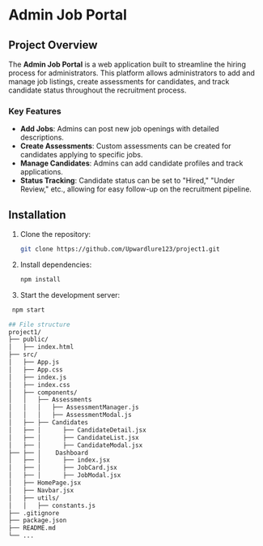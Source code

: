 # Admin Job Portal

## Project Overview

The **Admin Job Portal** is a web application built to streamline the hiring process for administrators. This platform allows administrators to add and manage job listings, create assessments for candidates, and track candidate status throughout the recruitment process.

### Key Features
- **Add Jobs**: Admins can post new job openings with detailed descriptions.
- **Create Assessments**: Custom assessments can be created for candidates applying to specific jobs.
- **Manage Candidates**: Admins can add candidate profiles and track applications.
- **Status Tracking**: Candidate status can be set to "Hired," "Under Review," etc., allowing for easy follow-up on the recruitment pipeline.

## Installation

1. Clone the repository:
   ```bash
   git clone https://github.com/Upwardlure123/project1.git
2. Install dependencies:
   ```bash
   npm install
3. Start the development server:
  ```bash
   npm start

## File structure
project1/
├── public/
│   ├── index.html
├── src/
│   ├── App.js
│   ├── App.css
│   ├── index.js
│   ├── index.css
│   ├── components/
│   │   ├── Assessments
│   │   │   ├── AssessmentManager.js
│   │   │   ├── AssessmentModal.js
│   ├── ├── Candidates
│   ├── │      ├── CandidateDetail.jsx
│   ├── │      ├── CandidateList.jsx
│   ├── │      ├── CandidateModal.jsx
├── ├── │    Dashboard
│   ├── │      ├── index.jsx
│   ├── │      ├── JobCard.jsx
│   ├── │      ├── JobModal.jsx
│   ├── HomePage.jsx
│   ├── Navbar.jsx
│   ├── utils/
│   │   ├── constants.js
├── .gitignore
├── package.json
├── README.md
└── ...
